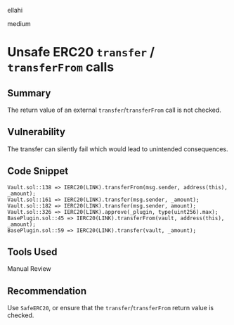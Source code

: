 ellahi

medium

# Unsafe ERC20 `transfer` / `transferFrom` calls


## Summary
The return value of an external `transfer`/`transferFrom` call is not checked.

## Vulnerability
The transfer can silently fail which would lead to unintended consequences.

## Code Snippet

```solidity
Vault.sol::138 => IERC20(LINK).transferFrom(msg.sender, address(this), _amount);
Vault.sol::161 => IERC20(LINK).transfer(msg.sender, _amount);
Vault.sol::182 => IERC20(LINK).transfer(msg.sender, amount);
Vault.sol::326 => IERC20(LINK).approve(_plugin, type(uint256).max);
BasePlugin.sol::45 => IERC20(LINK).transferFrom(vault, address(this), _amount);
BasePlugin.sol::59 => IERC20(LINK).transfer(vault, _amount);
```

## Tools Used

Manual Review

## Recommendation
Use `SafeERC20`, or ensure that the `transfer`/`transferFrom` return value is checked.
